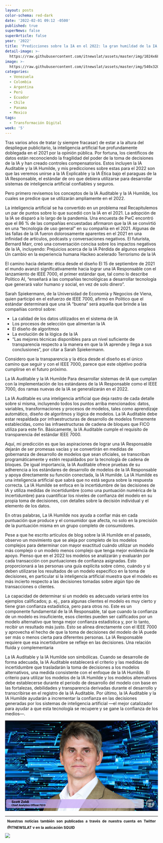 ```yaml
---
layout: posts
color-schema: red-dark
date: '2022-02-01 09:12 -0500'
published: true
superNews: false
superArticle: false
year: '2022'
title: 'Predicciones sobre la IA en el 2022: la gran humildad de la IA'
detail-image: >-
  https://raw.githubusercontent.com/itnewslat/assets/master/img/1024x680/Scott-Zoldi-g.jpg
image: >-
  https://raw.githubusercontent.com/itnewslat/assets/master/img/540x320/Scott-Zoldi-p.jpg
categories:
  - Venezuela
  - Colombia
  - Argentina
  - Perú
  - Ecuador
  - Chile
  - Panama
  - Mexico
tags:
  - Transformación Digital
week: '5'
---
```

Tras varios años de tratar (y siempre fracasar) de estar a la altura del despliegue publicitario, la inteligencia artificial fue profundamente doblegada en el 2021 por la opinión pública. Por fortuna, los científicos de datos están reconociendo la fragilidad del poder de la toma de decisiones de la IA y han creado controles compensatorios. Estos incluyen la IA Auditable y la IA Humilde, y mis predicciones sobre estas para el 2022 son que las veremos unirse a la IA Explicable y la IA Ética bajo el paraguas de la IA Responsable, el estándar de oro que debiera utilizarse para desarrollar sistemas de inteligencia artificial confiables y seguros.
 
Pero primero revisemos los conceptos de la IA Auditable y la IA Humilde, los cuales se predice que se utilizarán ampliamente en el 2022.
 
La inteligencia artificial se ha convertido en un problema real
Recapitulemos un par de puntos sobre lo que sucedió con la IA en el 2021. La adopción de la IA se disparó a lo largo de la pandemia. Una encuesta de PwC encontró que el 86 % de las compañías encuestadas afirmaron que la IA se convirtió en una “tecnología de uso general” en su compañía en el 2021. Algunas de las fallas de la IA fueron dolorosamente aparentes en el 2021 en una infinidad de artículos, podcasts y conversaciones negativos. El futurista, Bernard Marr, creó una conversación concisa sobre los impactos negativos de la IA, incluyendo:
Prejuicios acerca de la IA
Pérdida de algunos empleos
Un cambio en la experiencia humana
Hackeo acelerado
Terrorismo de la IA
 
El camino hacia delante: ética desde el diseño
El 15 de septiembre de 2021 el mundo avanzó significativamente hacia lograr una IA Responsable con el lanzamiento de IEEE 7000, el primer estándar que, tal como lo describe Politico AI, “enseñará a las compañías tecnológicas a desarrollar tecnología que generará valor humano y social, en vez de solo dinero”.

Sarah Spiekermann, de la Universidad de Economía y Negocios de Viena, quien participó en el esfuerzo de IEEE 7000, afirmó en Politico que el estándar determinará que una IA “buena” será aquella que brinde a las compañías control sobre:

- La calidad de los datos utilizados en el sistema de IA
- Los procesos de selección que alimentan la IA
- El diseño de algoritmos
- La evolución de la lógica de la IA
- “Las mejores técnicas disponibles para un nivel suficiente de transparencia respecto a la manera en que la IA aprende y llega a sus conclusiones”, por citar a Sarah Spiekermann.
 
Considero que la transparencia y la ética desde el diseño es el único camino que seguir y con el IEEE 7000, parece que este objetivo podría cumplirse en el futuro próximo.
 
La IA Auditable y la IA Humilde
Para desarrollar sistemas de IA que cumplan con la implementación de los estándares de la IA Responsable como el IEEE 7000, dos ramas nuevas de la IA se generalizarán en el 2022.

La IA Auditable es una inteligencia artificial que deja rastro de cada detalle sobre sí misma, incluyendo todos los puntos arriba mencionados: datos, variables, transformaciones y procesos de modelos, tales como aprendizaje automático, diseño de algoritmos y lógica de modelos. La IA Auditable debe estar respaldada por infraestructuras de desarrollo de modelos firmemente establecidas, como las infraestructuras de cadena de bloques que FICO utiliza para este fin. Básicamente, la IA Auditable cumple el requisito de transparencia del estándar IEEE 7000.
 
Aquí, mi predicción es que las aspiraciones de lograr una IA Responsable dejarán de ser promesas vacías y se convertirán en medidas de gobernanza de desarrollo de modelos que sean oficiales, se transcriban programáticamente y estén respaldados por la tecnología de cadena de bloques. De igual importancía, la IA Auditable ofrece pruebas de su adherencia a los estándares de desarrollo de modelos de la IA Responsable y apoya directamente su función conectada, la IA Humilde.
La IA Humilde es una inteligencia artificial que sabrá que no está segura sobre la respuesta correcta. La IA Humilde se enfoca en la incertidumbre de las decisiones de IA y utiliza medidas de incertidumbre (como una puntuación numérica de la incertidumbre) para cuantificar los niveles de confianza del modelo en su propia toma de decisiones, con detalles sobre la decisión individual y el elemento de los datos. 
 
En otras palabras, La IA Humilde nos ayuda a confiar más en cada puntuación que produce y el consumidor que afecta, no solo en la precisión de la puntuación misma en un grupo completo de consumidores.
 
Pese a que he escrito artículos de blog sobre la IA Humilde en el pasado, observo un movimiento que se aleja por completo de los modelos complejos para determinar con mayor exactitud cuándo utilizar un modelo más complejo o un modelo menos complejo que tenga mejor evidencia de apoyo. Pienso que en el 2022 los modelos se analizarán y evaluarán por cada transacción con puntuaciones de confianza asignadas. Esto proporcionará a las personas una guía explícita sobre cómo, cuándo y si deben utilizarse los resultados de un modelo específico en la toma de decisiones, en particular si la inteligencia artificial muestra que el modelo es más incierto respecto a las decisiones tomadas sobre algún tipo de transacciones o clientes.  
 
La capacidad de determinar si un modelo es adecuado variará entre los ejemplos calificados; p. ej., para algunas clientes el modelo es muy cierto y tiene gran confianza estadística, pero para otros no. Este es un componente fundamental de la IA Responsable, tal que cuando la confianza de un modelo es insuficiente, esos clientes pueden ser calificados por un modelo alternativo que tenga mejor confianza estadística y, por lo tanto, recibir un resultado más justo. Esto se alinea directamente con el IEEE 7000 y aprovecha el hecho de que la toma de decisiones del modelo de IA puede ser más o menos cierta para diferentes personas. La IA Responsable requiere que esa incertidumbre se refleje en las decisiones.
Una relación fluida y complementaria
 
La IA Auditable y la IA Humilde son simbólicas. Cuando se desarrolle de forma adecuada, la IA Auditable establecerá el criterio y las medidas de incertidumbre que trasladarán la toma de decisiones a los modelos alternativos, una medida consistente con el enfoque de la IA Humilde. El criterio para utilizar los modelos de la IA Humilde y los modelos alternativos debe establecerse durante el periodo de desarrollo del modelo con base en las fortalezas, debilidades y transparencia derivadas durante el desarrollo y transcribirse en el registro de la IA Auditable.
Por último, la IA Auditable y la IA Humilde ayudarán a incrementar la confianza en las decisiones generadas por los sistemas de inteligencia artificial —el mejor catalizador para ayudar a que esta tecnología se recupere y se gane la confianza de los medios—.  

![](https://raw.githubusercontent.com/itnewslat/assets/master/img/540x320/Scott-Zoldi-p.jpg)

<table style="height: 42px;" width="569">
<tbody>
<tr>
<td style="text-align: justify;"><sub><strong>Nuestras noticias también son publicadas a través de nuestra cuenta en Twitter <a href="https://twitter.com/itnewslat?lang=es">@ITNEWSLAT</a> y en la aplicación <a href="https://squidapp.co/en/">SQUID</a></strong></sub></td>
</tr>
</tbody>
</table>

<img src="https://tracker.metricool.com/c3po.jpg?hash=56f88a41e39ab42c063cc51676587a04"/>